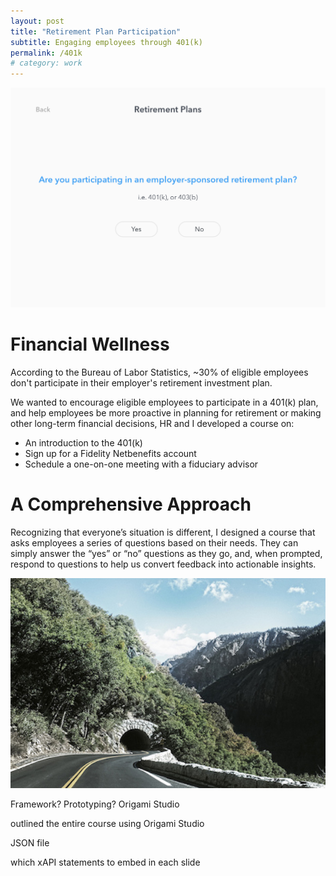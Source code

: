 ```yaml
---
layout: post
title: "Retirement Plan Participation"
subtitle: Engaging employees through 401(k)
permalink: /401k
# category: work
---
```


<div id="browser-border">
	<div id="browser-toolbar">
		<div id="browser-x"></div>
		<div id="browser-min"></div>
		<div id="browser-full"></div>
	</div>
	<img src="/img/401k.png">
</div>


# Financial Wellness

According to the Bureau of Labor Statistics, ~30% of eligible employees don't participate in their employer's retirement investment plan. 

We wanted to encourage eligible employees to participate in a 401(k) plan, and help employees be more proactive in planning for retirement or making other long-term financial decisions, HR and I developed a course on:

* An introduction to the 401(k) 
* Sign up for a Fidelity Netbenefits account
* Schedule a one-on-one meeting with a fiduciary advisor


# A Comprehensive Approach

Recognizing that everyone’s situation is different, I designed a course that asks employees a series of questions based on their needs. They can simply answer the “yes” or “no” questions as they go, and, when prompted, respond to questions to help us convert feedback into actionable insights. 

![Image of Yaktocat](/img/1.jpg)  

Framework?	Prototyping? Origami Studio 

outlined the entire course using Origami Studio

JSON file

which xAPI statements to embed in each slide





















<!-- 
## Learner Satisfaction
User feedback is important in any organization but it can be time-consuming and hard to formalize. For this reason surveys were a better option to measure and track learner satisfaction.  
-->


<!---
	Engaging Employees through Payroll

	In 2017, the U.S. Bureau of Labor Statistics reported 64 million Americans didn't know how to read their pay stubs.

	Year-end tax forms don't make it any easier, either. While half of employees say they never had a problem with W-2 Form, 35% have noticed a mistake, and 15% admit they wouldn't even recognize an error.

	To help employees understand the impact of taxes and deductions on their income - HR, Payroll Specialists and I worked together to teach our caregivers to be able to:


	* Add or update direct deposit</li>
	* Claim allowances on W-4 Form</li>
	* View W-2 Form and YTD information</li>
	
	Engagement and Payroll Errors

	Despite the robust online systems, 82 million american workers are still affected by payroll errors.
	
	To help our payroll team, I took the opportunity to learn if the level of engagement and common errors were related and whether one causes the other.

	Engagement Rate

	<p>The following formula was used to calcuate the engagement rate:</p>
	<div class="snap">
		<strong>( Likes + Shares + Clicks ) / Total Views</strong>
	</div>
	<p>
		For example: The course had 80 likes, 12 dislikes, 5 shares, and clicks came to 50.
	</p>
	<div class="snap">
		<strong>80 - 12 + 5 + 50 = 123</strong>
	</div>
	<p>
		Then divide this number by total views, and times it by 100 (this figure needs to be in %, in order to compare a course engagement metric with other courses).
	</p>
		<div class="snap">
			<strong>(123 x 100) / 500 = 24.6%</strong>
		</div>
	<p>
		The engagement rate for this course is nearly 25% which is great, according to Gallup's research only 13% of all employees are engaged during training or learning sessions.
	</p>
	<p>
		Because of our low sample size and fragmentation within departments, I couldn't account for underlying variabilities of the data to make any conclusions. However, as xAPI access and user-database grows, we will then be able to use it to benchmark the performance and decrease the margin of error to assess the performance accurately.
	</p>
</div> -->


<!--
Our goal was to make payroll the easiest thing to do on HR's list. To make payroll fast and easy - Revenue Cycle Management, HR, Educators and I worked together to provide support by helping Payroll team how to:
-->
